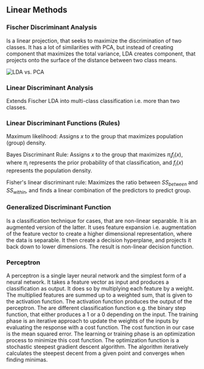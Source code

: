 ## Linear Methods

### Fischer Discriminant Analysis

Is a linear projection, that seeks to maximize the discrimination of two classes. It has a lot of similarities with PCA, but instead of creating component that maximizes the total variance, LDA creates component, that projects onto the surface of the distance between two class means.

![LDA vs. PCA](./figures/lda_vs_pca.png)

### Linear Discriminant Analysis

Extends Fischer LDA into multi-class classification i.e. more than two classes. 

### Linear Discriminant Functions (Rules)

Maximum likelihood: Assigns $x$ to the group that maximizes population (group) density.

Bayes Discriminant Rule: Assigns $x$ to the group that maximizes $\pi_{i}f_{i}(x)$, where $\pi_i$ represents the prior probability of that classification, and $f_{i}(x)$ represents the population density.

Fisher's linear discriminant rule: Maximizes the ratio between $SS_{between}$ and $SS_{within}$, and finds a linear combination of the predictors to predict group.

### Generalized Discriminant Function

Is a classification technique for cases, that are non-linear separable. It is an augmented version of the latter. It uses feature expansion i.e. augmentation of the feature vector to create a higher dimensional representation, where the data is separable. It then create a decision hyperplane, and projects it back down to lower dimensions. The result is non-linear decision function. 

### Perceptron

A perceptron is a single layer neural network and the simplest form of a neural network. It takes a feature vector as input and produces a classification as output. It does so by multiplying each feature by a weight. The multiplied features are summed up to a weighted sum, that is given to the activation function. The activation function produces the output of the perceptron. The are different classification function e.g. the binary step function, that either produces a 1 or a 0 depending on the input. The training phase is an iterative approach to update the weights of the inputs by evaluating the response with a cost function. The cost function in our case is the mean squared error. The learning or training phase is an optimization process to minimize this cost function. The optimization function is a stochastic steepest gradient descent algorithm. The algorithm iteratively calculates the steepest decent from a given point and converges when finding minimas.
